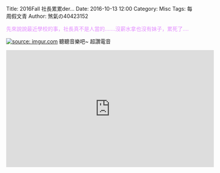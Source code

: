Title: 2016Fall 社長累累der...
Date: 2016-10-13 12:00
Category: Misc
Tags: 每周假文青
Author: 煞氣の40423152

<font color="#E38EFF">先來說說最近學校的事，社長真不是人當的.......沒薪水拿也沒有妹子，累死了....</font>

<a href="http://imgur.com/zZmGy1Q"><img src="http://i.imgur.com/zZmGy1Q.jpg" title="source: imgur.com" /></a>
聽聽音樂吧~
超讚電音
<iframe width="560" height="315" src="https://www.youtube.com/embed/3nQNiWdeH2Q" frameborder="0" allowfullscreen></iframe>

